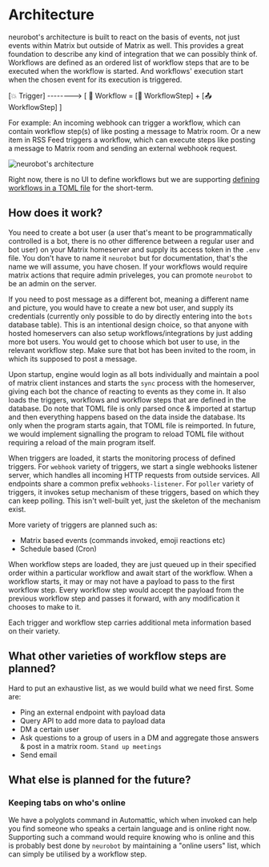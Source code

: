 Architecture
============

neurobot's architecture is built to react on the basis of events, not just events within Matrix but outside of Matrix as well. This provides a great foundation to describe any kind of integration that we can possibly think of. Workflows are defined as an ordered list of workflow steps that are to be executed when the workflow is started. And workflows' execution start when the chosen event for its execution is triggered.

[💥 Trigger] --------> [ 🚀 Workflow = [📡 WorkflowStep] + [📤 WorkflowStep] ]

For example: An incoming webhook can trigger a workflow, which can contain workflow step(s) of like posting a message to Matrix room. Or a new item in RSS Feed triggers a workflow, which can execute steps like posting a message to Matrix room and sending an external webhook request.

![neurobot's architecture](https://github.com/Automattic/neurobot/blob/master/resources/visual.png?raw=true)

Right now, there is no UI to define workflows but we are supporting [defining workflows in a TOML file](toml-structure.md) for the short-term.

## How does it work?

You need to create a bot user (a user that's meant to be programmatically controlled is a bot, there is no other difference between a regular user and bot user) on your Matrix homeserver and supply its access token in the `.env` file. You don't have to name it `neurobot` but for documentation, that's the name we will assume, you have chosen. If your workflows would require matrix actions that require admin priveleges, you can promote `neurobot` to be an admin on the server.

If you need to post message as a different bot, meaning a different name and picture, you would have to create a new bot user, and supply its credentials (currently only possible to do by directly entering into the `bots` database table). This is an intentional design choice, so that anyone with hosted homeservers can also setup workflows/integrations by just adding more bot users. You would get to choose which bot user to use, in the relevant workflow step. Make sure that bot has been invited to the room, in which its supposed to post a message.

Upon startup, engine would login as all bots individually and maintain a pool of matrix client instances and starts the `sync` process with the homeserver, giving each bot the chance of reacting to events as they come in. It also loads the triggers, workflows and workflow steps that are defined in the database. Do note that TOML file is only parsed once & imported at startup and then everything happens based on the data inside the database. Its only when the program starts again, that TOML file is reimported. In future, we would implement signalling the program to reload TOML file without requiring a reload of the main program itself.

When triggers are loaded, it starts the monitoring process of defined triggers. For `webhook` variety of triggers, we start a single webhooks listener server, which handles all incoming HTTP requests from outside services. All endpoints share a common prefix `webhooks-listener`. For `poller` variety of triggers, it invokes setup mechanism of these triggers, based on which they can keep polling. This isn't well-built yet, just the skeleton of the mechanism exist.

More variety of triggers are planned such as:
- Matrix based events (commands invoked, emoji reactions etc)
- Schedule based (Cron)

When workflow steps are loaded, they are just queued up in their specified order within a particular workflow and await start of the workflow. When a workflow starts, it may or may not have a payload to pass to the first workflow step. Every workflow step would accept the payload from the previous workflow step and passes it forward, with any modification it chooses to make to it.

Each trigger and workflow step carries additional meta information based on their variety.

## What other varieties of workflow steps are planned?

Hard to put an exhaustive list, as we would build what we need first. Some are:

- Ping an external endpoint with payload data
- Query API to add more data to payload data
- DM a certain user
- Ask questions to a group of users in a DM and aggregate those answers & post in a matrix room. `Stand up meetings`
- Send email

## What else is planned for the future?

### Keeping tabs on who's online

We have a polyglots command in Automattic, which when invoked can help you find someone who speaks a certain language and is online right now. Supporting such a command would require knowing who is online and this is probably best done by `neurobot` by maintaining a "online users" list, which can simply be utilised by a workflow step.
